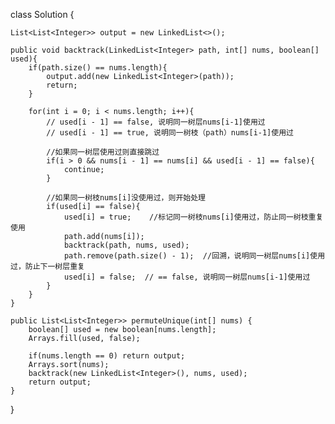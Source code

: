 class Solution {
    
    List<List<Integer>> output = new LinkedList<>();
    
    public void backtrack(LinkedList<Integer> path, int[] nums, boolean[] used){
        if(path.size() == nums.length){
            output.add(new LinkedList<Integer>(path));
            return;
        }
                       
        for(int i = 0; i < nums.length; i++){
            // used[i - 1] == false, 说明同一树层nums[i-1]使用过
            // used[i - 1] == true, 说明同一树枝（path）nums[i-1]使用过
            
            //如果同一树层使用过则直接跳过
            if(i > 0 && nums[i - 1] == nums[i] && used[i - 1] == false){
                continue;
            }
            
            //如果同一树枝nums[i]没使用过，则开始处理
            if(used[i] == false){
                used[i] = true;    //标记同一树枝nums[i]使用过，防止同一树枝重复使用
                path.add(nums[i]);
                backtrack(path, nums, used);
                path.remove(path.size() - 1);  //回溯，说明同⼀树层nums[i]使⽤过，防止下一树层重复
                used[i] = false;  // == false, 说明同一树层nums[i-1]使用过
            }                
        }               
    }
    
    public List<List<Integer>> permuteUnique(int[] nums) {
        boolean[] used = new boolean[nums.length];
        Arrays.fill(used, false);
        
        if(nums.length == 0) return output;
        Arrays.sort(nums);
        backtrack(new LinkedList<Integer>(), nums, used);
        return output;
    }
}